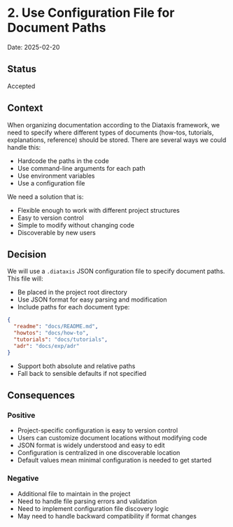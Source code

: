 # 2. Use Configuration File for Document Paths

Date: 2025-02-20

## Status

Accepted

## Context

When organizing documentation according to the Diataxis framework, we need to specify where different types of documents (how-tos, tutorials, explanations, reference) should be stored. There are several ways we could handle this:

* Hardcode the paths in the code
* Use command-line arguments for each path
* Use environment variables
* Use a configuration file

We need a solution that is:

* Flexible enough to work with different project structures
* Easy to version control
* Simple to modify without changing code
* Discoverable by new users

## Decision

We will use a `.diataxis` JSON configuration file to specify document paths. This file will:

* Be placed in the project root directory
* Use JSON format for easy parsing and modification
* Include paths for each document type:

```json
{
  "readme": "docs/README.md",
  "howtos": "docs/how-to",
  "tutorials": "docs/tutorials",
  "adr": "docs/exp/adr"
}
```

* Support both absolute and relative paths
* Fall back to sensible defaults if not specified

## Consequences

### Positive

* Project-specific configuration is easy to version control
* Users can customize document locations without modifying code
* JSON format is widely understood and easy to edit
* Configuration is centralized in one discoverable location
* Default values mean minimal configuration is needed to get started

### Negative

* Additional file to maintain in the project
* Need to handle file parsing errors and validation
* Need to implement configuration file discovery logic
* May need to handle backward compatibility if format changes
